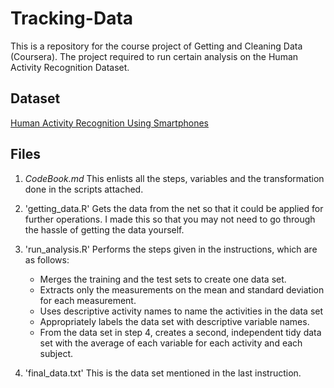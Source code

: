 # Tracking-Data

This is a repository for the course project of Getting and Cleaning Data (Coursera). The project required to run certain analysis on the Human Activity Recognition Dataset.

## Dataset

[Human Activity Recognition Using Smartphones](https://d396qusza40orc.cloudfront.net/getdata%2Fprojectfiles%2FUCI%20HAR%20Dataset.zip)

## Files

1. *CodeBook.md* This enlists all the steps, variables and the transformation done in the scripts attached.

2. 'getting_data.R' Gets the data from the net so that it could be applied for further operations. I made this so that you may not need to go through the hassle of getting the data yourself.

3. 'run_analysis.R' Performs the steps given in the instructions, which are as follows:
    - Merges the training and the test sets to create one data set.
    - Extracts only the measurements on the mean and standard deviation for each measurement.
    - Uses descriptive activity names to name the activities in the data set
    - Appropriately labels the data set with descriptive variable names.
    - From the data set in step 4, creates a second, independent tidy data set with the average of each variable for each activity and each subject.

4. 'final_data.txt' This is the data set mentioned in the last instruction.
